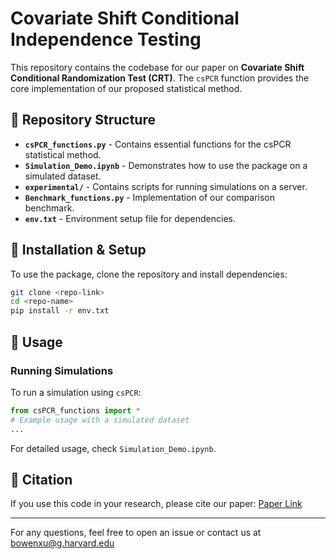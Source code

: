 # Covariate Shift Conditional Independence Testing

This repository contains the codebase for our paper on **Covariate Shift Conditional Randomization Test (CRT)**. The `csPCR` function provides the core implementation of our proposed statistical method.

## 📂 Repository Structure

- **`csPCR_functions.py`** - Contains essential functions for the csPCR statistical method.
- **`Simulation_Demo.ipynb`** - Demonstrates how to use the package on a simulated dataset.
- **`experimental/`** - Contains scripts for running simulations on a server.
- **`Benchmark_functions.py`** - Implementation of our comparison benchmark.
- **`env.txt`** - Environment setup file for dependencies.

## 🔧 Installation & Setup
To use the package, clone the repository and install dependencies:

```bash
git clone <repo-link>
cd <repo-name>
pip install -r env.txt
```

## 🚀 Usage
### Running Simulations
To run a simulation using `csPCR`:
```python
from csPCR_functions import *
# Example usage with a simulated dataset
...
```

For detailed usage, check `Simulation_Demo.ipynb`.

## 📖 Citation
If you use this code in your research, please cite our paper:
[Paper Link](<https://arxiv.org/abs/2405.19231>)

---
For any questions, feel free to open an issue or contact us at <bowenxu@g.harvard.edu>

